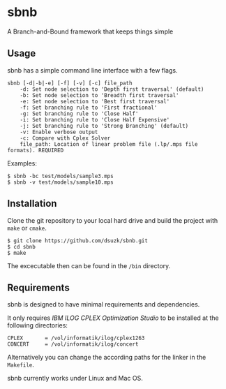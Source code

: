 # sbnb
A Branch-and-Bound framework that keeps things simple
## Usage
sbnb has a simple command line interface with a few flags.

    sbnb [-d|-b|-e] [-f] [-v] [-c] file_path
        -d: Set node selection to 'Depth first traversal' (default)
        -b: Set node selection to 'Breadth first traversal'
        -e: Set node selection to 'Best first traversal'
        -f: Set branching rule to 'First fractional'
        -g: Set branching rule to 'Close Half'
        -i: Set branching rule to 'Close Half Expensive'
        -j: Set branching rule to 'Strong Branching' (default)
        -v: Enable verbose output
        -c: Compare with Cplex Solver
        file_path: Location of linear problem file (.lp/.mps file formats). REQUIRED

Examples:

    $ sbnb -bc test/models/sample3.mps
    $ sbnb -v test/models/sample10.mps

## Installation
Clone the git repository to your local hard drive and build the
project with `make` or `cmake`.

    $ git clone https://github.com/dsuzk/sbnb.git
    $ cd sbnb
    $ make
 
 The excecutable then can be found in the `/bin` directory.
 
## Requirements
sbnb is designed to have minimal requirements and dependencies.

It only requires *IBM ILOG CPLEX Optimization Studio* to be
installed at the following directories: 
```
CPLEX       = /vol/informatik/ilog/cplex1263
CONCERT     = /vol/informatik/ilog/concert
```
Alternatively you can change the according paths for the linker in the
`Makefile`.

sbnb currently works under Linux and Mac OS.


